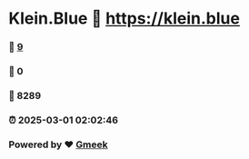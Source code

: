 # Klein.Blue :link: https://klein.blue 
### :page_facing_up: [9](https://klein.blue/tag.html) 
### :speech_balloon: 0 
### :hibiscus: 8289 
### :alarm_clock: 2025-03-01 02:02:46 
### Powered by :heart: [Gmeek](https://github.com/Meekdai/Gmeek)
